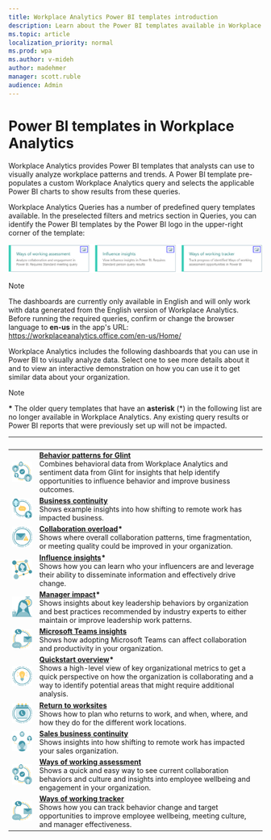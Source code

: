 ```yaml
---
title: Workplace Analytics Power BI templates introduction
description: Learn about the Power BI templates available in Workplace Analytics that you can use to run a query, export its results, and visualize them in Power BI
ms.topic: article
localization_priority: normal
ms.prod: wpa
ms.author: v-mideh
author: madehmer
manager: scott.ruble
audience: Admin
---
```


# Power BI templates in Workplace Analytics

Workplace Analytics provides Power BI templates that analysts can use to visually analyze workplace patterns and trends. A Power BI template pre-populates a custom Workplace Analytics query and selects the applicable Power BI charts to show results from these queries.

Workplace Analytics Queries has a number of predefined query templates available. In the preselected filters and metrics section in Queries, you can identify the Power BI templates by the Power BI logo in the upper-right corner of the template:

   ![Power BI logo in query cards](../Images/WpA/tutorials/pbi-queries.png)

>[!Note]
>The dashboards are currently only available in English and will only work with data generated from the English version of Workplace Analytics. Before running the required queries, confirm or change the browser language to **en-us** in the app's URL: <https://workplaceanalytics.office.com/en-us/Home/>

Workplace Analytics includes the following dashboards that you can use in Power BI to visually analyze data. Select one to see more details about it and to view an interactive demonstration on how you can use it to get similar data about your organization.

>[!Note]
>**&#42;** The older query templates that have an **asterisk** (&#42;) in the following list are no longer available in Workplace Analytics. Any existing query results or Power BI reports that were previously set up will not be impacted.

| &nbsp; | &nbsp; |
|------|-------|
|![Behavior patterns icon](../images/wpa/playbooks/cross-group-collab-32x32.svg) |[**Behavior patterns for Glint**](./power-bi-glint.md) <br>Combines behavioral data from Workplace Analytics and sentiment data from Glint for insights that help identify opportunities to influence behavior and improve business outcomes.|
|![Business communication icon](../images/wpa/playbooks/manager-coaching-32x32.svg) |[**Business continuity**](./power-bi-bc.md)<br>Shows example insights into how shifting to remote work has impacted business. |
|![Collaboration overload icon](../images/wpa/playbooks/email-overload-64x64.svg) |[**Collaboration overload**](./power-bi-collab-overload.md)**&#42;** <br>Shows where overall collaboration patterns, time fragmentation, or meeting quality could be improved in your organization. |
|![Influencer icon](../images/wpa/playbooks/influencer-32x32.svg) |[**Influence insights**](./pbi-influence-db.md)**&#42;** <br>Shows how you can learn who your influencers are and leverage their ability to disseminate information and effectively drive change. |
|![Manager impact icon](../images/wpa/playbooks/wellbeing-64x64.svg) |[**Manager impact**](./power-bi-manager-impact.md)**&#42;** <br>Shows insights about key leadership behaviors by organization and best practices recommended by industry experts to either maintain or improve leadership work patterns. |
|![Microsoft Teams insights icon](../images/wpa/playbooks/efficient-communications-32x32.svg) |[**Microsoft Teams insights**](./power-bi-teams.md) <br>Shows how adopting Microsoft Teams can affect collaboration and productivity in your organization.|
|![Quickstart icon](../images/wpa/playbooks/focus-64x64.svg) |[**Quickstart overview**](./power-bi-quickstart.md)**&#42;** <br>Shows a high-level view of key organizational metrics to get a quick perspective on how the organization is collaborating and a way to identify potential areas that might require additional analysis. |
|![Return to work icon](../images/wpa/playbooks/meetings-32x32.svg) |[**Return to worksites**](./power-bi-return-tw.md) <br>Shows how to plan who returns to work, and when, where, and how they do for the different work locations. |
|![Sales business continuity icon](../images/wpa/playbooks/manage-connectedness-32x32.svg) |[**Sales business continuity**](./pbi-bc-sales.md) <br>Shows insights into how shifting to remote work has impacted your sales organization.|
|![Ways of working assessment icon](../images/wpa/playbooks/cross-group-collab-32x32.svg) |[**Ways of working assessment**](./power-bi-collab-assess.md) <br>Shows a quick and easy way to see current collaboration behaviors and culture and insights into employee wellbeing and engagement in your organization. |
|![Ways of working tracker icon](../images/wpa/playbooks/efficient-communications-32x32.svg) |[**Ways of working tracker**](./power-bi-collab-track.md) <br>Shows how you can track behavior change and target opportunities to improve employee wellbeing, meeting culture, and manager effectiveness. |
